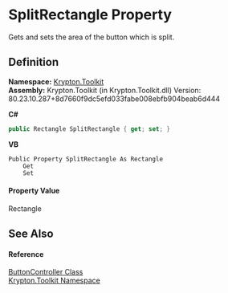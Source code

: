 # SplitRectangle Property


Gets and sets the area of the button which is split.



## Definition
**Namespace:** <a href="79d2eac2-21f4-54ff-7552-b20c33c30600.md">Krypton.Toolkit</a>  
**Assembly:** Krypton.Toolkit (in Krypton.Toolkit.dll) Version: 80.23.10.287+8d7660f9dc5efd033fabe008ebfb904beab6d444

**C#**
``` C#
public Rectangle SplitRectangle { get; set; }
```
**VB**
``` VB
Public Property SplitRectangle As Rectangle
	Get
	Set
```



#### Property Value
Rectangle

## See Also


#### Reference
<a href="4d28eeb6-138d-ce68-aa40-c46ceb66b365.md">ButtonController Class</a>  
<a href="79d2eac2-21f4-54ff-7552-b20c33c30600.md">Krypton.Toolkit Namespace</a>  
